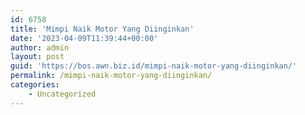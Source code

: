 ```yaml
---
id: 6758
title: 'Mimpi Naik Motor Yang Diinginkan'
date: '2023-04-09T11:39:44+00:00'
author: admin
layout: post
guid: 'https://bos.awn.biz.id/mimpi-naik-motor-yang-diinginkan/'
permalink: /mimpi-naik-motor-yang-diinginkan/
categories:
    - Uncategorized
---
```



